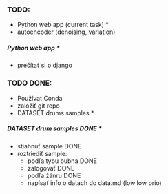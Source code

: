 ### TODO:
- Python web app (current task) *
- autoencoder (denoising, variation)


##### Python web app *
- prečítať si o django


### TODO DONE:
- Používat Conda
- založiť git repo
- DATASET drums samples * 

##### DATASET drum samples DONE * 
- stiahnuť sample DONE
- roztriediť sample:
  - podľa typu bubna DONE
  - zalogovať DONE
  - podľa žánru DONE
  - napísať info o datach do data.md (low low prio)
